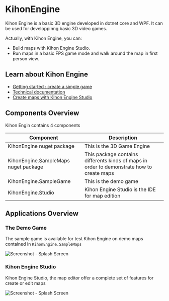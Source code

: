 # KihonEngine
 
Kihon Engine is a basic 3D engine developed in dotnet core and WPF. It can be used for developpinng basic 3D video games.

Actually, with Kihon Engine, you can:
* Build maps with Kihon Engine Studio.
* Run maps in a basic FPS game mode and walk around the map in first person view.

## Learn about Kihon Engine

* [Getting started : create a simple game](doc/GettingStarted.md)
* [Technical documentation](doc/architecture-overview.md)
* [Create maps with Kihon Engine Studio](doc/kihon-engine-studio.md)

## Components Overview

Kihon Engin contains 4 components

|Component | Description |
|----------|-------------|
|KihonEngine nuget package | This is the 3D Game Engine |
|KihonEngine.SampleMaps nuget package | This package contains differents kinds of maps in order to demonstrate how to create maps |
|KihonEngine.SampleGame | This is the demo game |
|KihonEngine.Studio | Kihon Engine Studio is the IDE for map edition |

## Applications Overview

### The Demo Game
The sample game is available for test Kihon Engine on demo maps contained in `KihonEngine.SampleMaps`

![Screenshot - Splash Screen](https://raw.github.com/nico65535/kihonengine/main/doc/kihonEngine-sampleGame-splashScreen-01.png)

### Kihon Engine Studio

Kihon Engine Studio, the map editor offer a complete set of features for create or edit maps

![Screenshot - Splash Screen](https://raw.github.com/nico65535/kihonengine/main/doc/kihonEngine-studio-editMap-002.png)


